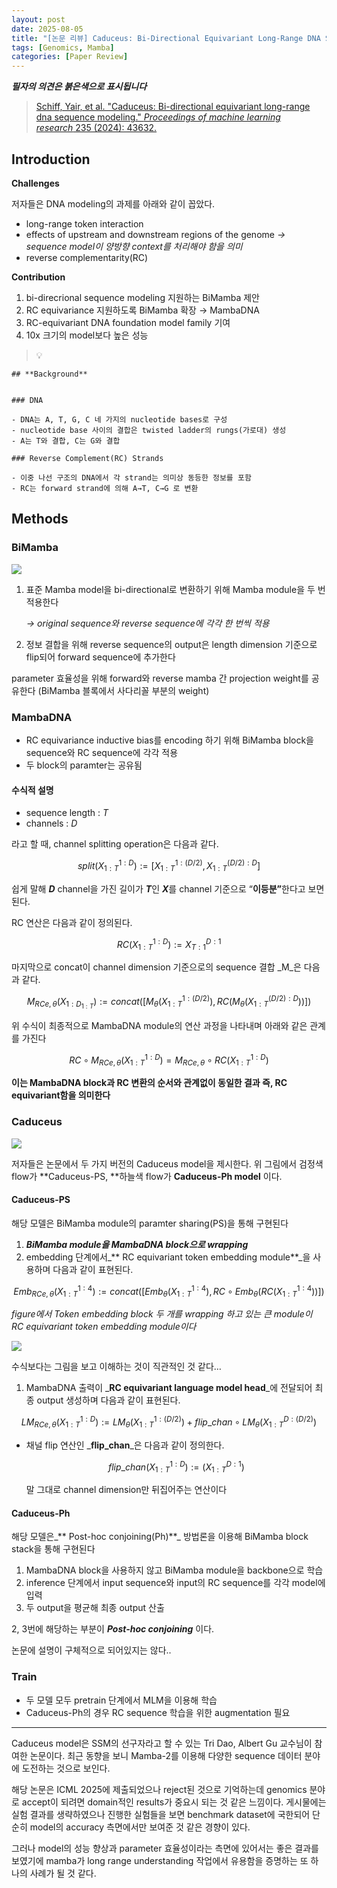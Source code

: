 ```yaml
---
layout: post
date: 2025-08-05
title: "[논문 리뷰] Caduceus: Bi-Directional Equivariant Long-Range DNA Sequence Modeling"
tags: [Genomics, Mamba]
categories: [Paper Review]
---
```


<span class="notion-red">_**필자의 의견은 붉은색으로 표시됩니다**_</span>


> [Schiff, Yair, et al. "Caduceus: Bi-directional equivariant long-range dna sequence modeling." ](https://pmc.ncbi.nlm.nih.gov/articles/PMC12189541/)[_Proceedings of machine learning research_](https://pmc.ncbi.nlm.nih.gov/articles/PMC12189541/)[ 235 (2024): 43632.](https://pmc.ncbi.nlm.nih.gov/articles/PMC12189541/)



## Introduction


**Challenges**


저자들은 DNA modeling의 과제를 아래와 같이 꼽았다.

- long-range token interaction
- effects of upstream and downstream regions of the genome 
_→ sequence model이 양방향 context를 처리해야 함을 의미_
- reverse complementarity(RC)

**Contribution**

1. bi-direcrional sequence modeling 지원하는 BiMamba 제안
1. RC equivariance 지원하도록 BiMamba 확장 → MambaDNA
1. RC-equivariant DNA foundation model family 기여
1. 10x 크기의 model보다 높은 성능

> 💡 


	## **Background**


	### DNA

	- DNA는 A, T, G, C 네 가지의 nucleotide bases로 구성
	- nucleotide base 사이의 결합은 twisted ladder의 rungs(가로대) 생성
	- A는 T와 결합, C는 G와 결합

	### Reverse Complement(RC) Strands

	- 이중 나선 구조의 DNA에서 각 strand는 의미상 동등한 정보를 포함
	- RC는 forward strand에 의해 A→T, C→G 로 변환


## Methods



### BiMamba


![](https://prod-files-secure.s3.us-west-2.amazonaws.com/542b861c-36a8-4051-84e5-8804b6728dba/2c247d59-7815-4980-99f0-8f0d21f445a7/image.png?X-Amz-Algorithm=AWS4-HMAC-SHA256&X-Amz-Content-Sha256=UNSIGNED-PAYLOAD&X-Amz-Credential=ASIAZI2LB466QULCXFL4%2F20250831%2Fus-west-2%2Fs3%2Faws4_request&X-Amz-Date=20250831T121328Z&X-Amz-Expires=3600&X-Amz-Security-Token=IQoJb3JpZ2luX2VjEJL%2F%2F%2F%2F%2F%2F%2F%2F%2F%2FwEaCXVzLXdlc3QtMiJHMEUCICzefejqq98cgYgQOGsGHW%2Bx39q5XDt9zf3krB%2FVjL%2FzAiEA2PH4UTYNeZZlO0jeLTV5xeFPede37PMWPY4WFhQjnAkqiAQI6%2F%2F%2F%2F%2F%2F%2F%2F%2F%2F%2FARAAGgw2Mzc0MjMxODM4MDUiDHReTaqsppXzoF0iWircAzgqNiBLHaVFpVReaFTFmzaxWqTBt%2BWiLGOs2yL7JqybVVLinDLpqtf6Y08W3%2BJJ3IEMOj7YPkmvfKyS7q91QJU0Dlqz3EEbpj5XMHnqeMF0PjAFeYkLfoCOFIQsqXm126%2BgpsPzhF8FynRedSrQ2pv9Kk48SFwf6LGJmAF6oZcL44MsPdmzaZxBj1sIi48E65TQl5OAJgNhGP67JfhwrxfnDpqb95vYnbfRZc61f1%2FMgKYT94ndoAkxjJisvXNgnVsWn7uAqAX5%2F5i4RHofsPhoHXejninTIC5OlD1Dj7Tomn05IUXk1uJ39wNhiUVkJfBTCDDIYOjYCsZnMeaMw%2F3FkYgbfUJ7BgLPq7VCez%2Fyku4u%2BteKI9qIWOaz1cVH0U23x8BeUDVm9byS1Zaiu8CuyExusnoS2tDH2iwccdhTxRw1XWUfX18tQG41lk%2B2fgfMe%2FvnHVxGzZPtuL7Y3oiIT51rmXUp75xtQxryH9pfsD93%2B4btn9GRnAhfohBunUywnpkaXOCDS64cXLr0biW6RlkRF9zyVic4ZSuECyf1C16kAzmI%2B%2BROMeDqNYTLCQcuyEEn0v6BJrBqTMbQgoBeDlaaI0jRl95KixO1YfKhUOWxz1pzQVezBwSyMKuz0MUGOqUBIqYqKfd%2FrAYS6K511kT3aHuuUG0oMlwMCKo56LyMPst%2BM5nSJW5jwJNTJjOBFeTkQ9vIIQg0KaQ2Z46GRPblf5OkneQjiXyiBDW%2BaG4hPaTA9EgN9pCLLblb704rBfJzQ9pDjBzxHUzKBKAUI%2FJhrH%2BENU%2Bb76pASsRcOQvOHv4Kaxznt0IoIb%2B7FqqYlUlXZ8%2Bkvc2zbIhCUa6BxKm9ctbPbP3O&X-Amz-Signature=7997ecfbc60961d81fa10564a267a5e2270b96d45d6698ec55536bf8d45a5c41&X-Amz-SignedHeaders=host&x-amz-checksum-mode=ENABLED&x-id=GetObject)

1. 표준 Mamba model을 bi-directional로 변환하기 위해 Mamba module을 두 번 적용한다

	_→ original sequence와 reverse sequence에 각각 한 번씩 적용_

1. 정보 결합을 위해 reverse sequence의 output은 length dimension 기준으로 flip되어 forward sequence에 추가한다

parameter 효율성을 위해 forward와 reverse mamba 간 projection weight를 공유한다 (BiMamba 블록에서 사다리꼴 부분의 weight)



### MambaDNA

- RC equivariance inductive bias를 encoding 하기 위해 BiMamba block을 sequence와 RC sequence에 각각 적용
- 두 block의 paramter는 공유됨


#### 수식적 설명

- sequence length : _T_
- channels : _D_

라고 할 때,  channel splitting operation은 다음과 같다.


$$
split(X^{1:D}_{1:T}):=[X^{1:(D/2)}_{1:T},X^{(D/2):D}_{1:T}]
$$


<span class="notion-red">쉽게 말해 </span><span class="notion-red">_**D**_</span><span class="notion-red"> channel을 가진 길이가 </span><span class="notion-red">_**T**_</span><span class="notion-red">인 </span><span class="notion-red">_**X**_</span><span class="notion-red">를 channel 기준으로 “</span><span class="notion-red">**이등분”**</span><span class="notion-red">한다고 보면 된다.</span>


RC 연산은 다음과 같이 정의된다.


$$
RC(X^{1:D}_{1:T}):=X^{D:1}_{T:1}
$$


마지막으로 concat이 channel dimension 기준으로의 sequence 결합 _M_은 다음과 같다.


$$
M_{RCe,\theta}(X_{1:D_{1:T}}):=concat([M_{\theta}(X^{1:(D/2)}_{1:T}),RC(M_{\theta}(X^{(D/2):D}_{1:T}))])
$$


위 수식이 최종적으로 MambaDNA module의 연산 과정을 나타내며 아래와 같은 관계를 가진다


$$
RC\circ M_{RCe,\theta}(X^{1:D}_{1:T}) = M_{RCe,\theta} \circ RC(X^{1:D}_{1:T})
$$


**이는 MambaDNA block과 RC 변환의 순서와 관계없이 동일한 결과 즉, RC equivariant함을 의미한다**



### Caduceus


![](https://prod-files-secure.s3.us-west-2.amazonaws.com/542b861c-36a8-4051-84e5-8804b6728dba/f94a60d7-8145-473b-aef9-7c68d3ec604a/image.png?X-Amz-Algorithm=AWS4-HMAC-SHA256&X-Amz-Content-Sha256=UNSIGNED-PAYLOAD&X-Amz-Credential=ASIAZI2LB466QULCXFL4%2F20250831%2Fus-west-2%2Fs3%2Faws4_request&X-Amz-Date=20250831T121328Z&X-Amz-Expires=3600&X-Amz-Security-Token=IQoJb3JpZ2luX2VjEJL%2F%2F%2F%2F%2F%2F%2F%2F%2F%2FwEaCXVzLXdlc3QtMiJHMEUCICzefejqq98cgYgQOGsGHW%2Bx39q5XDt9zf3krB%2FVjL%2FzAiEA2PH4UTYNeZZlO0jeLTV5xeFPede37PMWPY4WFhQjnAkqiAQI6%2F%2F%2F%2F%2F%2F%2F%2F%2F%2F%2FARAAGgw2Mzc0MjMxODM4MDUiDHReTaqsppXzoF0iWircAzgqNiBLHaVFpVReaFTFmzaxWqTBt%2BWiLGOs2yL7JqybVVLinDLpqtf6Y08W3%2BJJ3IEMOj7YPkmvfKyS7q91QJU0Dlqz3EEbpj5XMHnqeMF0PjAFeYkLfoCOFIQsqXm126%2BgpsPzhF8FynRedSrQ2pv9Kk48SFwf6LGJmAF6oZcL44MsPdmzaZxBj1sIi48E65TQl5OAJgNhGP67JfhwrxfnDpqb95vYnbfRZc61f1%2FMgKYT94ndoAkxjJisvXNgnVsWn7uAqAX5%2F5i4RHofsPhoHXejninTIC5OlD1Dj7Tomn05IUXk1uJ39wNhiUVkJfBTCDDIYOjYCsZnMeaMw%2F3FkYgbfUJ7BgLPq7VCez%2Fyku4u%2BteKI9qIWOaz1cVH0U23x8BeUDVm9byS1Zaiu8CuyExusnoS2tDH2iwccdhTxRw1XWUfX18tQG41lk%2B2fgfMe%2FvnHVxGzZPtuL7Y3oiIT51rmXUp75xtQxryH9pfsD93%2B4btn9GRnAhfohBunUywnpkaXOCDS64cXLr0biW6RlkRF9zyVic4ZSuECyf1C16kAzmI%2B%2BROMeDqNYTLCQcuyEEn0v6BJrBqTMbQgoBeDlaaI0jRl95KixO1YfKhUOWxz1pzQVezBwSyMKuz0MUGOqUBIqYqKfd%2FrAYS6K511kT3aHuuUG0oMlwMCKo56LyMPst%2BM5nSJW5jwJNTJjOBFeTkQ9vIIQg0KaQ2Z46GRPblf5OkneQjiXyiBDW%2BaG4hPaTA9EgN9pCLLblb704rBfJzQ9pDjBzxHUzKBKAUI%2FJhrH%2BENU%2Bb76pASsRcOQvOHv4Kaxznt0IoIb%2B7FqqYlUlXZ8%2Bkvc2zbIhCUa6BxKm9ctbPbP3O&X-Amz-Signature=94676f8d3b338f67506d1c36596c650187f2983bfe50fcf1bc35a82c33249aff&X-Amz-SignedHeaders=host&x-amz-checksum-mode=ENABLED&x-id=GetObject)


저자들은 논문에서 두 가지 버전의 Caduceus model을 제시한다. 위 그림에서 검정색 flow가 **Caduceus-PS, **하늘색 flow가 **Caduceus-Ph model** 이다.



#### Caduceus-PS


해당 모델은 BiMamba module의 paramter sharing(PS)을 통해 구현된다

1. _**BiMamba module을 MambaDNA block으로 wrapping**_
1. embedding 단계에서_** RC equivariant token embedding module**_을 사용하며 다음과 같이 표현된다.

$$
Emb_{RCe,\theta}(X^{1:4}_{1:T}):=concat([Emb_{\theta}(X^{1:4}_{1:T}),RC \circ Emb_{\theta}(RC(X^{1:4}_{1:T}))])
$$


_figure에서 Token embedding block 두 개를 wrapping 하고 있는 큰 module이 RC equivariant token embedding module이다_


![](https://prod-files-secure.s3.us-west-2.amazonaws.com/542b861c-36a8-4051-84e5-8804b6728dba/b175e4da-71eb-4e91-8c23-a06dabe673c9/image.png?X-Amz-Algorithm=AWS4-HMAC-SHA256&X-Amz-Content-Sha256=UNSIGNED-PAYLOAD&X-Amz-Credential=ASIAZI2LB466QULCXFL4%2F20250831%2Fus-west-2%2Fs3%2Faws4_request&X-Amz-Date=20250831T121328Z&X-Amz-Expires=3600&X-Amz-Security-Token=IQoJb3JpZ2luX2VjEJL%2F%2F%2F%2F%2F%2F%2F%2F%2F%2FwEaCXVzLXdlc3QtMiJHMEUCICzefejqq98cgYgQOGsGHW%2Bx39q5XDt9zf3krB%2FVjL%2FzAiEA2PH4UTYNeZZlO0jeLTV5xeFPede37PMWPY4WFhQjnAkqiAQI6%2F%2F%2F%2F%2F%2F%2F%2F%2F%2F%2FARAAGgw2Mzc0MjMxODM4MDUiDHReTaqsppXzoF0iWircAzgqNiBLHaVFpVReaFTFmzaxWqTBt%2BWiLGOs2yL7JqybVVLinDLpqtf6Y08W3%2BJJ3IEMOj7YPkmvfKyS7q91QJU0Dlqz3EEbpj5XMHnqeMF0PjAFeYkLfoCOFIQsqXm126%2BgpsPzhF8FynRedSrQ2pv9Kk48SFwf6LGJmAF6oZcL44MsPdmzaZxBj1sIi48E65TQl5OAJgNhGP67JfhwrxfnDpqb95vYnbfRZc61f1%2FMgKYT94ndoAkxjJisvXNgnVsWn7uAqAX5%2F5i4RHofsPhoHXejninTIC5OlD1Dj7Tomn05IUXk1uJ39wNhiUVkJfBTCDDIYOjYCsZnMeaMw%2F3FkYgbfUJ7BgLPq7VCez%2Fyku4u%2BteKI9qIWOaz1cVH0U23x8BeUDVm9byS1Zaiu8CuyExusnoS2tDH2iwccdhTxRw1XWUfX18tQG41lk%2B2fgfMe%2FvnHVxGzZPtuL7Y3oiIT51rmXUp75xtQxryH9pfsD93%2B4btn9GRnAhfohBunUywnpkaXOCDS64cXLr0biW6RlkRF9zyVic4ZSuECyf1C16kAzmI%2B%2BROMeDqNYTLCQcuyEEn0v6BJrBqTMbQgoBeDlaaI0jRl95KixO1YfKhUOWxz1pzQVezBwSyMKuz0MUGOqUBIqYqKfd%2FrAYS6K511kT3aHuuUG0oMlwMCKo56LyMPst%2BM5nSJW5jwJNTJjOBFeTkQ9vIIQg0KaQ2Z46GRPblf5OkneQjiXyiBDW%2BaG4hPaTA9EgN9pCLLblb704rBfJzQ9pDjBzxHUzKBKAUI%2FJhrH%2BENU%2Bb76pASsRcOQvOHv4Kaxznt0IoIb%2B7FqqYlUlXZ8%2Bkvc2zbIhCUa6BxKm9ctbPbP3O&X-Amz-Signature=700ab06846f8d2fd0263c653b58bb69f248663ac1763640835f4244143697f40&X-Amz-SignedHeaders=host&x-amz-checksum-mode=ENABLED&x-id=GetObject)


<span class="notion-red">수식보다는 그림을 보고 이해하는 것이 직관적인 것 같다…</span>

1. MambaDNA 출력이 _**RC equivariant language model head**_에 전달되어 최종 output 생성하며 다음과 같이 표현된다.

$$
LM_{RCe,\theta}(X^{1:D}_{1:T}):= LM_{\theta}(X^{1:(D/2)}_{1:T})+flip\_chan\circ LM_{\theta}(X^{D:(D/2)}_{1:T})
$$

- 채널 flip 연산인 _**flip\_chan**_은 다음과 같이 정의한다.

	$$
	flip\_chan(X^{1:D}_{1:T}):=(X^{D:1}_{1:T})
	$$


	말 그대로 channel dimension만 뒤집어주는 연산이다



#### Caduceus-Ph


해당 모델은_** Post-hoc conjoining(Ph)**_ 방법론을 이용해 BiMamba block stack을 통해 구현된다

1. MambaDNA block을 사용하지 않고 BiMamba module을 backbone으로 학습
1. inference 단계에서 input sequence와 input의 RC sequence를 각각 model에 입력
1. 두 output을 평균해 최종 output 산출

2, 3번에 해당하는 부분이 _**Post-hoc conjoining**_ 이다.


<span class="notion-red">논문에 설명이 구체적으로 되어있지는 않다..</span>



### Train

- 두 모델 모두 pretrain 단계에서 MLM을 이용해 학습
- Caduceus-Ph의 경우 RC sequence 학습을 위한 augmentation 필요

---


<span class="notion-red">Caduceus model은 SSM의 선구자라고 할 수 있는 Tri Dao, Albert Gu 교수님이 참여한 논문이다. 최근 동향을 보니 Mamba-2를 이용해 다양한 sequence 데이터 분야에 도전하는 것으로 보인다.</span>


<span class="notion-red">해당 논문은 ICML 2025에 제출되었으나 reject된 것으로 기억하는데 genomics 분야로 accept이 되려면 domain적인 results가 중요시 되는 것 같은 느낌이다. 게시물에는 실험 결과를 생략하였으나 진행한 실험들을 보면 benchmark dataset에 국한되어 단순히 model의 accuracy 측면에서만 보여준 것 같은 경향이 있다.</span>


<span class="notion-red">그러나 model의 성능 향상과 parameter 효율성이라는 측면에 있어서는 좋은 결과를 보였기에 mamba가 long range understanding 작업에서 유용함을 증명하는 또 하나의 사례가 될 것 같다.</span>

